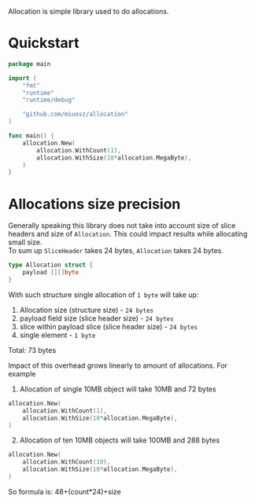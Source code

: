 Allocation is simple library used to do allocations.

# Quickstart
```go
package main

import (
	"fmt"
	"runtime"
	"runtime/debug"

	"github.com/miuosz/allocation"
)

func main() {
	allocation.New(
		allocation.WithCount(1),
		allocation.WithSize(10*allocation.MegaByte),
	)
}
```

# Allocations size precision
Generally speaking this library does not take into account size of slice headers and size of `Allocation`.
This could impact results while allocating small size.  
To sum up `SliceHeader` takes 24 bytes, `Allocation` takes 24 bytes.
```go
type Allocation struct {
	payload [][]byte
}
```
With such structure single allocation of `1 byte` will take up:
1. Allocation size (structure size) - `24 bytes`
2. payload field size (slice header size) - `24 bytes`
3. slice within payload slice (slice header size) - `24 bytes`
4. single element - `1 byte`

Total: 73 bytes

Impact of this overhead grows linearly to amount of allocations. 
For example 
1. Allocation of single 10MB object will take 10MB and 72 bytes
```go
allocation.New(
	allocation.WithCount(1),
	allocation.WithSize(10*allocation.MegaByte),
)
```
2. Allocation of ten 10MB objects will take 100MB and 288 bytes
```go
allocation.New(
	allocation.WithCount(10),
	allocation.WithSize(10*allocation.MegaByte),
)
```

So formula is: 48+(count*24)+size

